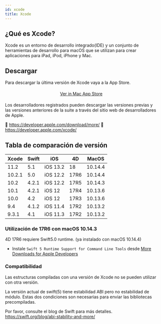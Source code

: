 ```yaml
---
id: xcode
title: Xcode
---
```


## ¿Qué es Xcode?

Xcode es un entorno de desarrollo integrado(IDE) y un conjunto de herramientas de desarrollo para macOS que se utilizan para crear aplicaciones para iPad, iPod, iPhone y Mac.

## Descargar

Para descargar la última versión de Xcode vaya a la App Store.

<div style="text-align: center; margin-top: 20px; margin-bottom: 20px">
  <p>
    

<a class="button" href="macappstore://itunes.apple.com/app/id497799835?mt=12">Ver in Mac App Store </a>

  </p>
</div>

Los desarrolladores registrados pueden descargar las versiones previas y las versiones anteriores de la suite a través del sitio web de desarrolladores de Apple.

🔗 https://developer.apple.com/download/more/ 🔗 https://developer.apple.com/xcode/

## Tabla de comparación de versión

| Xcode  | Swift | iOS      | 4D   | MacOS   |
| ------ | ----- | -------- | ---- | ------- |
| 11.2   | 5.1   | iOS 13.2 | 18   | 10.14.4 |
| 10.2.1 | 5.0   | iOS 12.2 | 17R6 | 10.14.4 |
| 10.2   | 4.2.1 | iOS 12.2 | 17R5 | 10.14.3 |
| 10.1   | 4.2.1 | iOS 12   | 17R4 | 10.13.6 |
| 10.0   | 4.2   | iOS 12   | 17R3 | 10.13.6 |
| 9.4    | 4.1.2 | iOS 11.4 | 17R2 | 10.13.2 |
| 9.3.1  | 4.1   | iOS 11.3 | 17R2 | 10.13.2 |

### Utilización de 17R6 con macOS 10.14.3

4D 17R6 requiere Swift5.0 runtime. (ya instalado con macOS 10.14.4)

- Instale `Swift 5 Runtime Support for Command Line Tools` desde [More Downloads for Apple Developers](https://developer.apple.com/download/more/)

### Compatibilidad

Las estructuras compiladas con una versión de Xcode no se pueden utilizar con otra versión.

La versión actual de swift(5) tiene estabilidad ABI pero no estabilidad de módulo. Estas dos condiciones son necesarias para enviar las bibliotecas precompiladas.

Por favor, consulte el blog de Swift para más detalles. https://swift.org/blog/abi-stability-and-more/